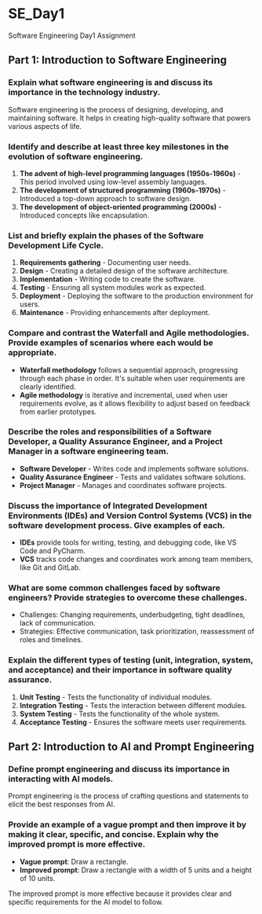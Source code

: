# SE_Day1
Software Engineering Day1 Assignment

## Part 1: Introduction to Software Engineering

### Explain what software engineering is and discuss its importance in the technology industry.
Software engineering is the process of designing, developing, and maintaining software. It helps in creating high-quality software that powers various aspects of life.

### Identify and describe at least three key milestones in the evolution of software engineering.
1. **The advent of high-level programming languages (1950s-1960s)** - This period involved using low-level assembly languages.
2. **The development of structured programming (1960s-1970s)** - Introduced a top-down approach to software design.
3. **The development of object-oriented programming (2000s)** - Introduced concepts like encapsulation.

### List and briefly explain the phases of the Software Development Life Cycle.
1. **Requirements gathering** - Documenting user needs.
2. **Design** - Creating a detailed design of the software architecture.
3. **Implementation** - Writing code to create the software.
4. **Testing** - Ensuring all system modules work as expected.
5. **Deployment** - Deploying the software to the production environment for users.
6. **Maintenance** - Providing enhancements after deployment.

### Compare and contrast the Waterfall and Agile methodologies. Provide examples of scenarios where each would be appropriate.
- **Waterfall methodology** follows a sequential approach, progressing through each phase in order. It's suitable when user requirements are clearly identified.
- **Agile methodology** is iterative and incremental, used when user requirements evolve, as it allows flexibility to adjust based on feedback from earlier prototypes.

### Describe the roles and responsibilities of a Software Developer, a Quality Assurance Engineer, and a Project Manager in a software engineering team.
- **Software Developer** - Writes code and implements software solutions.
- **Quality Assurance Engineer** - Tests and validates software solutions.
- **Project Manager** - Manages and coordinates software projects.

### Discuss the importance of Integrated Development Environments (IDEs) and Version Control Systems (VCS) in the software development process. Give examples of each.
- **IDEs** provide tools for writing, testing, and debugging code, like VS Code and PyCharm.
- **VCS** tracks code changes and coordinates work among team members, like Git and GitLab.

### What are some common challenges faced by software engineers? Provide strategies to overcome these challenges.
- Challenges: Changing requirements, underbudgeting, tight deadlines, lack of communication.
- Strategies: Effective communication, task prioritization, reassessment of roles and timelines.

### Explain the different types of testing (unit, integration, system, and acceptance) and their importance in software quality assurance.
1. **Unit Testing** - Tests the functionality of individual modules.
2. **Integration Testing** - Tests the interaction between different modules.
3. **System Testing** - Tests the functionality of the whole system.
4. **Acceptance Testing** - Ensures the software meets user requirements.

## Part 2: Introduction to AI and Prompt Engineering

### Define prompt engineering and discuss its importance in interacting with AI models.
Prompt engineering is the process of crafting questions and statements to elicit the best responses from AI.

### Provide an example of a vague prompt and then improve it by making it clear, specific, and concise. Explain why the improved prompt is more effective.
- **Vague prompt**: Draw a rectangle.
- **Improved prompt**: Draw a rectangle with a width of 5 units and a height of 10 units.
  
The improved prompt is more effective because it provides clear and specific requirements for the AI model to follow.
